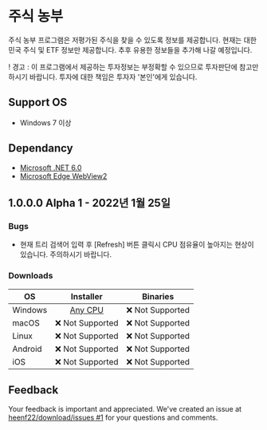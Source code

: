 # 주식 농부

주식 농부 프로그램은 저평가된 주식을 찾을 수 있도록 정보를 제공합니다. 현재는 대한민국 주식 및 ETF 정보만 제공합니다. 추후 유용한 정보들을 추가해 나갈 예정입니다.

! 경고 : 이 프로그램에서 제공하는 투자정보는 부정확할 수 있으므로 투자판단에 참고만 하시기 바랍니다. 투자에 대한 책임은 투자자 '본인'에게 있습니다.

## Support OS

- Windows 7 이상

## Dependancy

- [Microsoft .NET 6.0][download-dotnet-6.0.1-desktop-runtime]
- [Microsoft Edge WebView2][download-webview2]

## 1.0.0.0 Alpha 1 - 2022년 1월 25일

### Bugs

- 현재 트리 검색어 입력 후 [Refresh] 버튼 클릭시 CPU 점유율이 높아지는 현상이 있습니다. 주의하시기 바랍니다.

### Downloads

| OS        | Installer | Binaries |
| --------- | :-------: | :------: |
| Windows   | [Any CPU][setup-gtools-stockfarmer-1.0.0.0-alpha1.exe] | ❌ Not Supported |
| macOS     | ❌ Not Supported | ❌ Not Supported |
| Linux     | ❌ Not Supported | ❌ Not Supported |
| Android   | ❌ Not Supported | ❌ Not Supported |
| iOS       | ❌ Not Supported | ❌ Not Supported |

## Feedback

Your feedback is important and appreciated. We've created an issue at [heenf22/download/issues #1](https://github.com/heenf22/download/issues/1) for your questions and comments.

[//]: # ( Download link )
[setup-gtools-stockfarmer-1.0.0.0-alpha1.exe]: https://github.com/heenf22/download/blob/main/stockfarmer/alpha/setup-gtools-stockfarmer-1.0.0.0-alpha1.exe
[setup-gtools-stockfarmer-1.0.0.0-beta1.exe]: https://github.com/heenf22/download/blob/main/stockfarmer/beta/setup-gtools-stockfarmer-1.0.0.0-beta1.exe
[setup-gtools-stockfarmer-1.0.0.0-beta1.zip]: https://github.com/heenf22/download/tree/main/stockfarmer/beta/setup-gtools-stockfarmer-1.0.0.0-beta1.zip

[//]: # ( Dependancy link )
[download-dotnet-6.0.1-desktop-runtime]: https://dotnet.microsoft.com/en-us/download/dotnet/6.0
[download-webview2]: https://developer.microsoft.com/en-us/microsoft-edge/webview2/